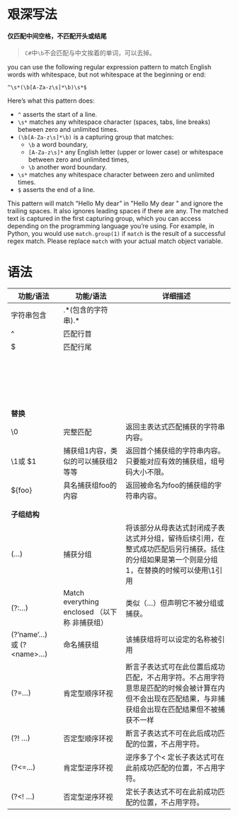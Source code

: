 
# 艰深写法

#### 仅匹配中间空格，不匹配开头或结尾

> `C#`中`\b`不会匹配与中文挨着的单词，可以去掉。

you can use the following regular expression pattern to match English words with whitespace, but not whitespace at the beginning or end:

```regex
^\s*(\b[A-Za-z\s]*\b)\s*$
```

Here’s what this pattern does:

- `^` asserts the start of a line.
- `\s*` matches any whitespace character (spaces, tabs, line breaks) between zero and unlimited times.
- `(\b[A-Za-z\s]*\b)` is a capturing group that matches:
    - `\b` a word boundary,
    - `[A-Za-z\s]*` any English letter (upper or lower case) or whitespace between zero and unlimited times,
    - `\b` another word boundary.
- `\s*` matches any whitespace character between zero and unlimited times.
- `$` asserts the end of a line.

This pattern will match “Hello My dear” in "Hello My dear " and ignore the trailing spaces. It also ignores leading spaces if there are any. The matched text is captured in the first capturing group, which you can access depending on the programming language you’re using. For example, in Python, you would use `match.group(1)` if `match` is the result of a successful regex match. Please replace `match` with your actual match object variable.

# 语法

| 功能/语法                     | 功能/语法                                | 详细描述                                                                       |
| ------------------------- | ------------------------------------ | -------------------------------------------------------------------------- |
| 字符串包含                     | .\*(包含的字符串).\*                       |                                                                            |
| \^                        | 匹配行首                                 |                                                                            |
| \$                        | 匹配行尾                                 |                                                                            |
|                           |                                      |                                                                            |
|                           |                                      |                                                                            |
|                           |                                      |                                                                            |
|                           |                                      |                                                                            |
|                           |                                      |                                                                            |
|                           |                                      |                                                                            |
|                           |                                      |                                                                            |
|                           |                                      |                                                                            |
|                           |                                      |                                                                            |
|                           |                                      |                                                                            |
|                           |                                      |                                                                            |
|                           |                                      |                                                                            |
|                           |                                      |                                                                            |
|                           |                                      |                                                                            |
|                           |                                      |                                                                            |
|                           |                                      |                                                                            |
|                           |                                      |                                                                            |
|                           |                                      |                                                                            |
|                           |                                      |                                                                            |
|                           |                                      |                                                                            |
| **替换**                    |                                      |                                                                            |
| \\0                       | 完整匹配                                 | 返回主表达式匹配捕获的字符串内容。                                                          |
| \\1或 \$1                  | 捕获组1内容，类似的可以捕获组2等等                   | 返回首个捕获组的字符串内容。只要能对应有效的捕获组，组号码大小不限。                                         |
| \${foo}                   | 具名捕获组foo的内容                          | 返回被命名为foo的捕获组的字符串内容。                                                       |
|                           |                                      |                                                                            |
|                           |                                      |                                                                            |
| **子组结构**                  |                                      |                                                                            |
| (…)                       | 捕获分组                                 | 将该部分从母表达式封闭成子表达式并分组，留待后续引用，在整式成功匹配后另行捕获。括住的分组如果是第一个则是分组1，在替换的时候可以使用\\1引用   |
| (?:…)                     | Match everything enclosed （以下称 非捕获组） | 类似（…）但声明它不被分组或捕获。                                                          |
| (?’name’…) 或 (?\<name\>…) | 命名捕获组                                | 该捕获组将可以设定的名称被引用                                                            |
| (?=…)                     | 肯定型顺序环视                              | 断言子表达式可在此位置后成功匹配，不占用字符。不占用字符意思是匹配的时候会被计算在内但不会出现在匹配结果，与非捕获组会出现在匹配结果但不被捕获不一样 |
| (?! …)                    | 否定型顺序环视                              | 断言子表达式不可在此后成功匹配的位置，不占用字符。                                                  |
| (?\<=…)                   | 肯定型逆序环视                              | 逆序多了个\< 定长子表达式可在此前成功匹配的位置，不占用字符。                                           |
| (?\<! …)                  | 否定型逆序环视                              | 定长子表达式不可在此前成功匹配的位置，不占用字符。                                                  |
